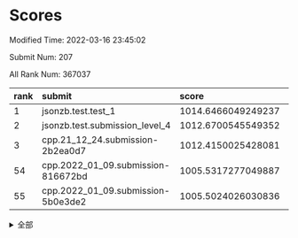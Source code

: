 # Scores

Modified Time: 2022-03-16 23:45:02

Submit Num: 207

All Rank Num: 367037

| rank |               submit               |       score        |       sigma        | pk_num |
| :--- | :--------------------------------- | :----------------- | :----------------- | :----- |
| 1    | jsonzb.test.test_1                 | 1014.6466049249237 | 0.8630908817033296 | 7090   |
| 2    | jsonzb.test.submission_level_4     | 1012.6700545549352 | 0.7816162872491347 | 7091   |
| 3    | cpp.21_12_24.submission-2b2ea0d7   | 1012.4150025428081 | 0.7981463758643977 | 7091   |
| 54   | cpp.2022_01_09.submission-816672bd | 1005.5317277049887 | 0.7316867898412556 | 7092   |
| 55   | cpp.2022_01_09.submission-5b0e3de2 | 1005.5024026030836 | 0.733014043561005  | 7096   |


<details>
<summary>全部</summary>

| rank |                 submit                 |       score        |       sigma        | pk_num |
| :--- | :------------------------------------- | :----------------- | :----------------- | :----- |
| 1    | jsonzb.test.test_1                     | 1014.6466049249237 | 0.8630908817033296 | 7090   |
| 2    | jsonzb.test.submission_level_4         | 1012.6700545549352 | 0.7816162872491347 | 7091   |
| 3    | cpp.21_12_24.submission-2b2ea0d7       | 1012.4150025428081 | 0.7981463758643977 | 7091   |
| 4    | gobigger.level_3.submission_level_3_12 | 1011.8659586158612 | 0.7923103184394183 | 7090   |
| 5    | gobigger.level_3.submission_level_3_5  | 1011.4793128377314 | 0.7510947328645139 | 7093   |
| 6    | gobigger.level_3.submission_level_3_23 | 1011.18779559839   | 0.7394529144722551 | 7091   |
| 7    | gobigger.level_3.submission_level_3_35 | 1011.0155356314591 | 0.7774581963582249 | 7092   |
| 8    | gobigger.level_3.submission_level_3_9  | 1010.9821600827355 | 0.7581979865646746 | 7093   |
| 9    | gobigger.level_3.submission_level_3_47 | 1010.9751694578432 | 0.7894040788228802 | 7091   |
| 10   | gobigger.level_3.submission_level_3_25 | 1010.8258504536797 | 0.7942182525504992 | 7090   |
| 11   | gobigger.level_3.submission_level_3_28 | 1010.7844983308513 | 0.7714280473539512 | 7099   |
| 12   | gobigger.level_3.submission_level_3_3  | 1010.6871939873159 | 0.7860568044930546 | 7092   |
| 13   | gobigger.level_3.submission_level_3_17 | 1010.6694300409961 | 0.7385118891306065 | 7089   |
| 14   | gobigger.level_3.submission_level_3_31 | 1010.6088452328642 | 0.7596096135388458 | 7096   |
| 15   | gobigger.level_3.submission_level_3_33 | 1010.5413358521921 | 0.7945576102470137 | 7093   |
| 16   | gobigger.level_3.submission_level_3_19 | 1010.5131772471154 | 0.7892102252134429 | 7089   |
| 17   | gobigger.level_3.submission_level_3_45 | 1010.5127081969131 | 0.7492148657773811 | 7086   |
| 18   | gobigger.level_3.submission_level_3_4  | 1010.3888741919617 | 0.7650637346112101 | 7096   |
| 19   | gobigger.level_3.submission_level_3_18 | 1010.3526775990996 | 0.7598896089055609 | 7099   |
| 20   | gobigger.level_3.submission_level_3_48 | 1010.351342561554  | 0.779947580236808  | 7097   |
| 21   | gobigger.level_3.submission_level_3_26 | 1010.3155459803261 | 0.7479399585132309 | 7093   |
| 22   | gobigger.level_3.submission_level_3_27 | 1010.2699900613044 | 0.7645290067110355 | 7089   |
| 23   | gobigger.level_3.submission_level_3_39 | 1010.2576355021009 | 0.7558203758759009 | 7091   |
| 24   | gobigger.level_3.submission_level_3_30 | 1010.2133774702866 | 0.7916313098848626 | 7096   |
| 25   | gobigger.level_3.submission_level_3_2  | 1010.1734941854074 | 0.7450515788195914 | 7094   |
| 26   | gobigger.level_3.submission_level_3_8  | 1010.1352544295721 | 0.755596676055311  | 7097   |
| 27   | gobigger.level_3.submission_level_3_11 | 1010.132853132098  | 0.765793247202232  | 7090   |
| 28   | gobigger.level_3.submission_level_3_14 | 1010.1189434607307 | 0.7640241154524254 | 7097   |
| 29   | gobigger.level_3.submission_level_3_7  | 1010.1184657243051 | 0.7766199458933026 | 7097   |
| 30   | gobigger.level_3.submission_level_3_10 | 1010.096983601002  | 0.7695744132216191 | 7094   |
| 31   | gobigger.level_3.submission_level_3_38 | 1010.0932175664178 | 0.7529480472119041 | 7095   |
| 32   | gobigger.level_3.submission_level_3_13 | 1009.9628478951644 | 0.7544759742305986 | 7093   |
| 33   | gobigger.level_3.submission_level_3_24 | 1009.897016064178  | 0.7334693041371527 | 7091   |
| 34   | gobigger.level_3.submission_level_3_6  | 1009.896262873826  | 0.7630377642446187 | 7087   |
| 35   | gobigger.level_3.submission_level_3_22 | 1009.8378227738049 | 0.7440963700051273 | 7089   |
| 36   | gobigger.level_3.submission_level_3_21 | 1009.7731890863121 | 0.7352781878041921 | 7087   |
| 37   | gobigger.level_3.submission_level_3_42 | 1009.7289104469929 | 0.7637269666880577 | 7097   |
| 38   | gobigger.level_3.submission_level_3_37 | 1009.7080990326052 | 0.7625886182291418 | 7095   |
| 39   | gobigger.level_3.submission_level_3_15 | 1009.6872585792256 | 0.7576751906194052 | 7095   |
| 40   | gobigger.level_3.submission_level_3_20 | 1009.482566022678  | 0.7459545259823733 | 7092   |
| 41   | gobigger.level_3.submission_level_3_34 | 1009.4628932973976 | 0.7434388945750314 | 7090   |
| 42   | gobigger.level_3.submission_level_3_44 | 1009.4502867137705 | 0.7294342549769149 | 7096   |
| 43   | gobigger.level_3.submission_level_3_41 | 1009.2291551585145 | 0.7523367093460372 | 7097   |
| 44   | gobigger.level_3.submission_level_3_1  | 1009.1346641919623 | 0.7518005603989686 | 7088   |
| 45   | gobigger.level_3.submission_level_3_36 | 1008.9031575265315 | 0.7612604417844369 | 7088   |
| 46   | gobigger.level_3.submission_level_3_16 | 1008.8782325587223 | 0.754021588702568  | 7092   |
| 47   | gobigger.level_3.submission_level_3_40 | 1008.8359940175168 | 0.7477581637843834 | 7088   |
| 48   | gobigger.level_3.submission_level_3_46 | 1008.8322640512837 | 0.7164364825930697 | 7094   |
| 49   | gobigger.level_3.submission_level_3_32 | 1008.7643123470136 | 0.7370245639273817 | 7094   |
| 50   | gobigger.level_3.submission_level_3_43 | 1008.6012320536984 | 0.7403393726407548 | 7087   |
| 51   | gobigger.level_3.submission_level_3_29 | 1008.5716499020908 | 0.7443901813871034 | 7089   |
| 52   | gobigger.level_3.submission_level_3_0  | 1008.4674172719608 | 0.7386601981371472 | 7093   |
| 53   | gobigger.level_3.submission_level_3_49 | 1008.2614832709554 | 0.7480833848852061 | 7093   |
| 54   | cpp.2022_01_09.submission-816672bd     | 1005.5317277049887 | 0.7316867898412556 | 7092   |
| 55   | cpp.2022_01_09.submission-5b0e3de2     | 1005.5024026030836 | 0.733014043561005  | 7096   |
| 56   | gobigger.level_1.submission_level_1_38 | 1004.9499744662222 | 0.7301619081975447 | 7090   |
| 57   | gobigger.level_1.submission_level_1_42 | 1004.7309353794091 | 0.714271956303195  | 7086   |
| 58   | gobigger.level_1.submission_level_1_43 | 1004.7260423356604 | 0.7217394261788416 | 7093   |
| 59   | gobigger.level_1.submission_level_1_18 | 1004.7219726487045 | 0.7230143194481118 | 7091   |
| 60   | gobigger.level_1.submission_level_1_20 | 1004.5636273173533 | 0.7117587311763218 | 7095   |
| 61   | gobigger.level_1.submission_level_1_12 | 1004.324444702668  | 0.7247719374967115 | 7095   |
| 62   | gobigger.level_1.submission_level_1_29 | 1004.1175542449539 | 0.7279136634112063 | 7090   |
| 63   | gobigger.level_1.submission_level_1_47 | 1004.112510677632  | 0.7265767656587365 | 7095   |
| 64   | gobigger.level_1.submission_level_1_15 | 1003.9966957628211 | 0.717038064511128  | 7091   |
| 65   | gobigger.level_1.submission_level_1_36 | 1003.9804907183246 | 0.7134582028598182 | 7091   |
| 66   | gobigger.level_1.submission_level_1_1  | 1003.9606238558831 | 0.7337971014256542 | 7086   |
| 67   | gobigger.level_1.submission_level_1_6  | 1003.9323199410375 | 0.7145449420678696 | 7090   |
| 68   | gobigger.level_1.submission_level_1_28 | 1003.8876699945666 | 0.7083672117919747 | 7093   |
| 69   | gobigger.level_1.submission_level_1_34 | 1003.8518856719493 | 0.7075319029964363 | 7093   |
| 70   | gobigger.level_1.submission_level_1_26 | 1003.7159885508688 | 0.7189404668922589 | 7096   |
| 71   | gobigger.level_1.submission_level_1_3  | 1003.6612661368171 | 0.7227664233049981 | 7091   |
| 72   | gobigger.level_1.submission_level_1_41 | 1003.6478316400685 | 0.7172381050426098 | 7091   |
| 73   | gobigger.level_1.submission_level_1_11 | 1003.6430400357674 | 0.7121003143362494 | 7094   |
| 74   | gobigger.level_1.submission_level_1_45 | 1003.6215979058046 | 0.7250443449912797 | 7092   |
| 75   | gobigger.level_1.submission_level_1_37 | 1003.6136748817925 | 0.7181597503114877 | 7093   |
| 76   | gobigger.level_1.submission_level_1_39 | 1003.5736194983027 | 0.7164072325238864 | 7091   |
| 77   | gobigger.level_1.submission_level_1_22 | 1003.4164769575016 | 0.7088887111489998 | 7092   |
| 78   | gobigger.level_1.submission_level_1_31 | 1003.4030433170695 | 0.7072505065813421 | 7089   |
| 79   | gobigger.level_1.submission_level_1_24 | 1003.3958061947071 | 0.7200282148478931 | 7092   |
| 80   | gobigger.level_1.submission_level_1_21 | 1003.384532443024  | 0.7112073066576664 | 7094   |
| 81   | gobigger.level_1.submission_level_1_10 | 1003.2754047567126 | 0.710772733922024  | 7092   |
| 82   | gobigger.level_1.submission_level_1_2  | 1003.2655734035613 | 0.7234889193422303 | 7087   |
| 83   | gobigger.level_1.submission_level_1_14 | 1003.2453571637664 | 0.712143242933634  | 7094   |
| 84   | gobigger.level_1.submission_level_1_5  | 1003.2435729464294 | 0.7102283781002393 | 7091   |
| 85   | gobigger.level_1.submission_level_1_27 | 1003.2219611388458 | 0.7109871763938965 | 7089   |
| 86   | gobigger.level_1.submission_level_1_8  | 1003.1735439941666 | 0.7146703139562913 | 7093   |
| 87   | gobigger.level_1.submission_level_1_9  | 1003.1591819516966 | 0.717005404600208  | 7092   |
| 88   | gobigger.level_1.submission_level_1_35 | 1003.1280685518979 | 0.7170869354155459 | 7097   |
| 89   | gobigger.level_1.submission_level_1_49 | 1002.9774598894381 | 0.7165949217051316 | 7094   |
| 90   | gobigger.level_1.submission_level_1_46 | 1002.8930327431374 | 0.7192634516167998 | 7092   |
| 91   | gobigger.level_1.submission_level_1_48 | 1002.8437882908271 | 0.7216263710398673 | 7087   |
| 92   | gobigger.level_1.submission_level_1_7  | 1002.8082161632028 | 0.7105881700615595 | 7086   |
| 93   | gobigger.level_1.submission_level_1_40 | 1002.7990871835115 | 0.7131204086557394 | 7089   |
| 94   | gobigger.level_1.submission_level_1_19 | 1002.7981403171176 | 0.7166742397060647 | 7098   |
| 95   | gobigger.level_1.submission_level_1_30 | 1002.7062898708598 | 0.7087324264115152 | 7094   |
| 96   | gobigger.level_1.submission_level_1_44 | 1002.6313550185595 | 0.7115478549388924 | 7100   |
| 97   | gobigger.level_1.submission_level_1_17 | 1002.5863567512007 | 0.7150604285305365 | 7099   |
| 98   | gobigger.level_1.submission_level_1_25 | 1002.4120407473837 | 0.7320553353235077 | 7094   |
| 99   | gobigger.level_1.submission_level_1_23 | 1002.4037966091795 | 0.7068195331958065 | 7097   |
| 100  | gobigger.level_1.submission_level_1_16 | 1002.4027951487212 | 0.7147319144263556 | 7092   |
| 101  | gobigger.level_1.submission_level_1_33 | 1002.3816029412118 | 0.7180208085888744 | 7092   |
| 102  | gobigger.level_1.submission_level_1_0  | 1002.2269031689789 | 0.716143004550568  | 7094   |
| 103  | gobigger.level_1.submission_level_1_13 | 1001.9444117814518 | 0.7062243175548382 | 7090   |
| 104  | gobigger.level_1.submission_level_1_4  | 1001.619635124056  | 0.7042875358920514 | 7089   |
| 105  | gobigger.level_1.submission_level_1_32 | 1001.5806206860301 | 0.7024064755496949 | 7091   |
| 106  | gobigger.random.submission_random_10   | 997.7335361261321  | 0.7010996200273448 | 7095   |
| 107  | gobigger.random.submission_random_44   | 997.1131074652255  | 0.713572334835387  | 7094   |
| 108  | gobigger.random.submission_random_36   | 996.9696691353153  | 0.7065162474820184 | 7093   |
| 109  | gobigger.random.submission_random_37   | 996.7562109214601  | 0.710956279053891  | 7090   |
| 110  | gobigger.random.submission_random_47   | 996.6394852537685  | 0.6900284584987417 | 7094   |
| 111  | gobigger.random.submission_random_30   | 996.6138945759052  | 0.6997697943862161 | 7092   |
| 112  | gobigger.random.submission_random_46   | 996.5828770713357  | 0.7032152837173192 | 7094   |
| 113  | gobigger.random.submission_random_45   | 996.5706980418246  | 0.7040253562142235 | 7093   |
| 114  | gobigger.random.submission_random_17   | 996.5462482273991  | 0.713753698021841  | 7095   |
| 115  | gobigger.random.submission_random_16   | 996.5125520180839  | 0.7083709595764321 | 7099   |
| 116  | gobigger.random.submission_random_22   | 996.4834842965976  | 0.6942690163056614 | 7091   |
| 117  | gobigger.random.submission_random_34   | 996.4792163871167  | 0.6929379567889278 | 7093   |
| 118  | gobigger.random.submission_random_28   | 996.441678291302   | 0.7092610990370688 | 7088   |
| 119  | gobigger.random.submission_random_26   | 996.3642403051618  | 0.7147405175945848 | 7094   |
| 120  | gobigger.random.submission_random_29   | 996.3286322717865  | 0.7153686610693372 | 7094   |
| 121  | gobigger.random.submission_random_41   | 996.2896367878384  | 0.7171508740946827 | 7093   |
| 122  | gobigger.random.submission_random_3    | 996.2787861941202  | 0.7076136225145728 | 7097   |
| 123  | gobigger.random.submission_random_43   | 996.1830151282157  | 0.7182277419493115 | 7090   |
| 124  | gobigger.random.submission_random_48   | 996.1569312774088  | 0.7155057138946128 | 7097   |
| 125  | gobigger.random.submission_random_14   | 996.0744563133351  | 0.7076014924100487 | 7097   |
| 126  | gobigger.random.submission_random_21   | 996.0263522795084  | 0.7155340365085342 | 7093   |
| 127  | gobigger.random.submission_random_1    | 995.9826206806698  | 0.7144105363825213 | 7090   |
| 128  | gobigger.random.submission_random_8    | 995.9789167900889  | 0.7198028935616806 | 7097   |
| 129  | gobigger.random.submission_random_24   | 995.8203158166167  | 0.7296786544426817 | 7099   |
| 130  | gobigger.random.submission_random_5    | 995.8106479951657  | 0.7131586436248194 | 7090   |
| 131  | gobigger.random.submission_random_23   | 995.7632088853085  | 0.7172694173442382 | 7095   |
| 132  | gobigger.random.submission_random_6    | 995.7497386919074  | 0.7159915412566193 | 7090   |
| 133  | gobigger.random.submission_random_31   | 995.6932020610669  | 0.7143998123022299 | 7091   |
| 134  | gobigger.random.submission_random_35   | 995.6819410858467  | 0.7161435349712594 | 7088   |
| 135  | gobigger.random.submission_random_18   | 995.6557783557188  | 0.7147974891499475 | 7097   |
| 136  | gobigger.random.submission_random_49   | 995.6376708801804  | 0.7094804930735222 | 7092   |
| 137  | gobigger.random.submission_random_4    | 995.6214379605383  | 0.726402042713928  | 7086   |
| 138  | gobigger.random.submission_random_38   | 995.6064741593426  | 0.7103692148077849 | 7093   |
| 139  | gobigger.random.submission_random_42   | 995.5855507505131  | 0.713886494151183  | 7091   |
| 140  | gobigger.random.submission_random_25   | 995.5523838914589  | 0.7259792793601133 | 7098   |
| 141  | gobigger.random.submission_random_2    | 995.5071402845924  | 0.7038351748797746 | 7092   |
| 142  | gobigger.random.submission_random_7    | 995.423471670816   | 0.6971132933626708 | 7095   |
| 143  | gobigger.random.submission_random_20   | 995.3445617567412  | 0.7202002967469803 | 7092   |
| 144  | gobigger.random.submission_random_40   | 995.3262911804842  | 0.7173585572238124 | 7095   |
| 145  | gobigger.random.submission_random_32   | 995.2317634181109  | 0.7162558169432599 | 7089   |
| 146  | gobigger.random.submission_random_13   | 995.166183903992   | 0.7154966893619982 | 7090   |
| 147  | gobigger.random.submission_random_12   | 995.1337604354836  | 0.718442403943009  | 7095   |
| 148  | gobigger.random.submission_random_27   | 995.1250175206455  | 0.6990380078680041 | 7090   |
| 149  | gobigger.random.submission_random_19   | 995.0754853262457  | 0.7094982944849354 | 7093   |
| 150  | gobigger.random.submission_random_11   | 995.0184604919259  | 0.7028222086382159 | 7090   |
| 151  | gobigger.level_2.submission_level_2_14 | 994.8306466015599  | 0.7347879767585846 | 7095   |
| 152  | gobigger.random.submission_random_15   | 994.7349330408596  | 0.7189335278641297 | 7094   |
| 153  | gobigger.random.submission_random_33   | 994.6110356783299  | 0.7364162123802066 | 7091   |
| 154  | gobigger.random.submission_random_0    | 994.5489471385569  | 0.7224367855151994 | 7089   |
| 155  | gobigger.random.submission_random_9    | 994.3673315019832  | 0.7305595707045084 | 7094   |
| 156  | gobigger.random.submission_random_39   | 994.3646001130022  | 0.6989917865720893 | 7089   |
| 157  | gobigger.level_2.submission_level_2_22 | 993.7999029399849  | 0.7463090515599792 | 7091   |
| 158  | gobigger.level_2.submission_level_2_48 | 993.6983335353614  | 0.7345080803000272 | 7092   |
| 159  | gobigger.level_2.submission_level_2_24 | 993.5077742611423  | 0.7305784223731637 | 7100   |
| 160  | gobigger.level_2.submission_level_2_12 | 993.3264084158087  | 0.7445013936992064 | 7093   |
| 161  | gobigger.level_2.submission_level_2_23 | 993.3157822084568  | 0.735905144042326  | 7093   |
| 162  | gobigger.level_2.submission_level_2_29 | 993.1567287841249  | 0.7393363123696273 | 7094   |
| 163  | gobigger.level_2.submission_level_2_20 | 993.1073725916116  | 0.7325766366899512 | 7090   |
| 164  | gobigger.level_2.submission_level_2_21 | 993.0231567699016  | 0.7356228896610008 | 7092   |
| 165  | gobigger.level_2.submission_level_2_35 | 992.960874500923   | 0.7331917480705186 | 7096   |
| 166  | gobigger.level_2.submission_level_2_13 | 992.9400725002088  | 0.7330968153418764 | 7095   |
| 167  | gobigger.level_2.submission_level_2_7  | 992.9031645117847  | 0.7523823043845739 | 7094   |
| 168  | gobigger.level_2.submission_level_2_15 | 992.8675044618324  | 0.7465898510264825 | 7096   |
| 169  | gobigger.level_2.submission_level_2_44 | 992.8023946988394  | 0.7447746125129231 | 7088   |
| 170  | gobigger.level_2.submission_level_2_41 | 992.7011806827651  | 0.7204644809789157 | 7092   |
| 171  | gobigger.level_2.submission_level_2_5  | 992.6621475228536  | 0.7288090409233977 | 7092   |
| 172  | gobigger.level_2.submission_level_2_42 | 992.6213592715033  | 0.7333864648380727 | 7093   |
| 173  | gobigger.level_2.submission_level_2_40 | 992.5989110191438  | 0.7446993890787902 | 7094   |
| 174  | gobigger.level_2.submission_level_2_37 | 992.5912979465941  | 0.7363209701418162 | 7089   |
| 175  | gobigger.level_2.submission_level_2_9  | 992.5743654217403  | 0.7320764466150598 | 7090   |
| 176  | gobigger.level_2.submission_level_2_4  | 992.5523950430351  | 0.7303574952976026 | 7090   |
| 177  | gobigger.level_2.submission_level_2_16 | 992.5457227633067  | 0.7631970952863585 | 7097   |
| 178  | gobigger.level_2.submission_level_2_3  | 992.5208626456644  | 0.7319103875448505 | 7096   |
| 179  | gobigger.level_2.submission_level_2_11 | 992.356087726815   | 0.744024656468746  | 7092   |
| 180  | gobigger.level_2.submission_level_2_45 | 992.3253057977115  | 0.7336034535823719 | 7095   |
| 181  | gobigger.level_2.submission_level_2_33 | 992.3202417868056  | 0.7393463218433174 | 7092   |
| 182  | gobigger.level_2.submission_level_2_39 | 992.2518188062444  | 0.7582074253881476 | 7094   |
| 183  | gobigger.level_2.submission_level_2_18 | 992.2506756254741  | 0.7445603728728905 | 7090   |
| 184  | gobigger.level_2.submission_level_2_32 | 992.1790751625956  | 0.7420765739475225 | 7094   |
| 185  | gobigger.level_2.submission_level_2_6  | 992.0771364174354  | 0.7452619527828639 | 7095   |
| 186  | gobigger.level_2.submission_level_2_19 | 992.042857124028   | 0.7478949756540548 | 7093   |
| 187  | gobigger.level_2.submission_level_2_46 | 992.0118635743044  | 0.7380840028191193 | 7095   |
| 188  | gobigger.level_2.submission_level_2_49 | 991.9510741275805  | 0.7561176206747636 | 7094   |
| 189  | gobigger.level_2.submission_level_2_31 | 991.7755527138078  | 0.7611241313763213 | 7094   |
| 190  | gobigger.level_2.submission_level_2_36 | 991.7400421528806  | 0.7519786388512664 | 7093   |
| 191  | gobigger.level_2.submission_level_2_27 | 991.6486521862514  | 0.7367820686716928 | 7088   |
| 192  | gobigger.level_2.submission_level_2_26 | 991.6467367442312  | 0.7565871741081867 | 7088   |
| 193  | gobigger.level_2.submission_level_2_38 | 991.5829915449722  | 0.7336888734011118 | 7097   |
| 194  | gobigger.level_2.submission_level_2_10 | 991.5413165337294  | 0.7444042984293571 | 7090   |
| 195  | gobigger.level_2.submission_level_2_0  | 991.5106176774563  | 0.7666157446749348 | 7090   |
| 196  | gobigger.level_2.submission_level_2_8  | 991.3433693310235  | 0.7601578137739458 | 7089   |
| 197  | gobigger.level_2.submission_level_2_47 | 991.3393306649582  | 0.7502643435790883 | 7089   |
| 198  | gobigger.level_2.submission_level_2_43 | 991.2832676988022  | 0.7413332521319537 | 7094   |
| 199  | gobigger.level_2.submission_level_2_30 | 991.2543461312802  | 0.7461179407333106 | 7095   |
| 200  | gobigger.level_2.submission_level_2_17 | 990.7032820759962  | 0.7504688292490522 | 7092   |
| 201  | gobigger.level_2.submission_level_2_25 | 990.6275939491791  | 0.7542636325259854 | 7089   |
| 202  | gobigger.level_2.submission_level_2_2  | 990.5968246198454  | 0.7468129002474169 | 7090   |
| 203  | gobigger.level_2.submission_level_2_28 | 990.2174087044161  | 0.7704830183385103 | 7095   |
| 204  | gobigger.level_2.submission_level_2_1  | 990.1886668486626  | 0.7668225695124997 | 7091   |
| 205  | gobigger.level_2.submission_level_2_34 | 989.2243311276023  | 0.7837725633131755 | 7093   |
| 206  | gobigger.none.submission_none_0        | 977.7953930944836  | 1.2528816110891128 | 7097   |
| 207  | gobigger.none.submission_none_1        | 973.6342652060212  | 1.765394932446059  | 7089   |

</details>